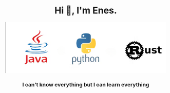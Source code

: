 <h1 align="center">Hi 👋, I'm Enes.</h1>

<p align="center">
  <img src="https://github.com/Eckaya06/Eckaya06/blob/main/git_res3.png" alt="Rust, Python ve Java" width="500" />
</p>


<h3 align="center">I can't know everything but I can learn everything</h3>

